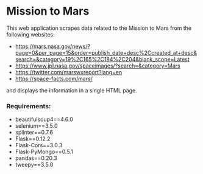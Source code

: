# Mission to Mars



This web application scrapes data related to the Mission to Mars from the following websites:

* https://mars.nasa.gov/news/?page=0&per_page=15&order=publish_date+desc%2Ccreated_at+desc&search=&category=19%2C165%2C184%2C204&blank_scope=Latest
* https://www.jpl.nasa.gov/spaceimages/?search=&category=Mars
* https://twitter.com/marswxreport?lang=en
* https://space-facts.com/mars/

and displays the information in a single HTML page.

### Requirements: 

* beautifulsoup4==4.6.0
* selenium==3.5.0
* splinter==0.7.6
* Flask==0.12.2
* Flask-Cors==3.0.3
* Flask-PyMongo==0.5.1
* pandas==0.20.3
* tweepy==3.5.0


